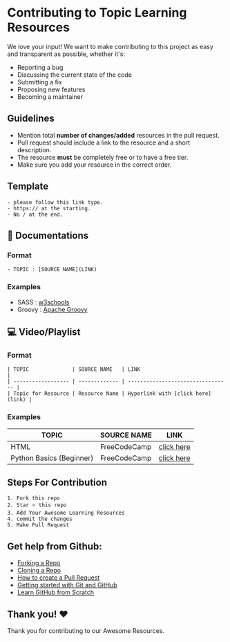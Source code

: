 # Contributing to Topic Learning Resources

We love your input! We want to make contributing to this project as easy and transparent as possible, whether it's:
- Reporting a bug
- Discussing the current state of the code
- Submitting a fix
- Proposing new features
- Becoming a maintainer

## Guidelines

- Mention total **number of changes/added** resources in the pull request.
- Pull request should include a link to the resource and a short description.
- The resource **must** be completely free or to have a free tier.
- Make sure you add your resource in the correct order.

## Template

    - please follow this link type.
    - https:// at the starting.
    - No / at the end.

## 📃 Documentations

### Format
    - TOPIC : [SOURCE NAME](LINK)
### Examples
- SASS : [w3schools](https://www.w3schools.com/sass)
- Groovy : [Apache Groovy](https://groovy-lang.org/documentation.html)

## 💻 Video/Playlist

### Format
    | TOPIC              | SOURCE NAME   | LINK                              |
    | ------------------ | ------------- | --------------------------------- |
    | Topic for Resource | Resource Name | Hyperlink with [click here](link) |
### Examples
| TOPIC                    | SOURCE NAME  | LINK                                                      |
| ------------------------ | ------------ | --------------------------------------------------------- |
| HTML                     | FreeCodeCamp | [click here](https://www.youtube.com/watch?v=pQN-pnXPaVg) |
| Python Basics (Beginner) | FreeCodeCamp | [click here](https://www.youtube.com/watch?v=rfscVS0vtbw) |

## Steps For Contribution

    1. Fork this repo
    2. Star ⭐ this repo
    3. Add Your Awesome Learning Resources
    4. commit the changes
    5. Make Pull Request

## Get help from Github:

- [Forking a Repo](https://help.github.com/en/github/getting-started-with-github/fork-a-repo)
- [Cloning a Repo](https://help.github.com/en/desktop/contributing-to-projects/creating-an-issue-or-pull-request)
- [How to create a Pull Request](https://opensource.com/article/19/7/create-pull-request-github)
- [Getting started with Git and GitHub](https://towardsdatascience.com/getting-started-with-git-and-github-6fcd0f2d4ac6)
- [Learn GitHub from Scratch](https://lab.github.com/githubtraining/introduction-to-github)


## Thank you! ❤️
Thank you for contributing to our Awesome Resources.
